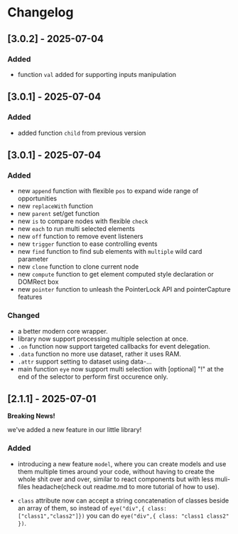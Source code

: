 # Changelog

## [3.0.2] - 2025-07-04

### Added

 - function `val` added for supporting inputs manipulation

## [3.0.1] - 2025-07-04

### Added

 - added function `child` from previous version

## [3.0.1] - 2025-07-04

### Added

 - new `append` function with flexible `pos` to expand wide range of opportunities
 - new `replaceWith` function
 - new `parent` set/get function
 - new `is` to compare nodes with flexible `check`
 - new `each` to run multi selected elements
 - new `off` function to remove event listeners
 - new `trigger` function to ease controlling events
 - new `find` function to find sub elements with `multiple` wild card parameter
 - new `clone` function to clone current node
 - new `compute` function to get element computed style declaration or DOMRect box
 - new `pointer` function to unleash the PointerLock API and pointerCapture features 

### Changed

 - a better modern core wrapper.
 - library now support processing multiple selection at once.
 - `.on` function now support targeted callbacks for event delegation.
 - `.data` function no more use dataset, rather it uses RAM.
 - `.attr` support setting to dataset using data-...
 - main function `eye` now support multi selection with [optional] "!" at the end of the selector to perform first occurence only.

## [2.1.1] - 2025-07-01

**Breaking News!**

we've added a new feature in our little library!

### Added

 - introducing a new feature `model`, where you can create models and use them multiple times around your code, without having to create the whole shit over and over, similar to react components but with less muli-files headache(check out readme.md to more tutorial of how to use).

 - `class` attribute now can accept a string concatenation of classes beside an array of them, so instead of `eye("div",{ class: ["class1","class2"]})` you can do `eye("div",{ class: "class1 class2" })`.